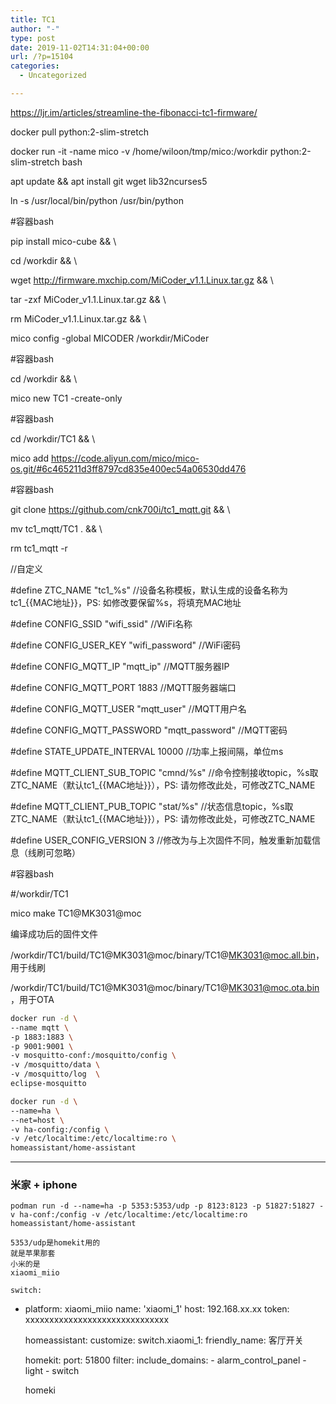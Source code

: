 ```yaml
---
title: TC1
author: "-"
type: post
date: 2019-11-02T14:31:04+00:00
url: /?p=15104
categories:
  - Uncategorized

---
```

https://ljr.im/articles/streamline-the-fibonacci-tc1-firmware/

docker pull python:2-slim-stretch

docker run -it -name mico -v /home/wiloon/tmp/mico:/workdir python:2-slim-stretch bash

apt update && apt install git wget lib32ncurses5

ln -s /usr/local/bin/python /usr/bin/python

#容器bash
  
pip install mico-cube && \
  
cd /workdir && \
  
wget http://firmware.mxchip.com/MiCoder_v1.1.Linux.tar.gz && \
  
tar -zxf MiCoder_v1.1.Linux.tar.gz && \
  
rm MiCoder_v1.1.Linux.tar.gz && \
  
mico config -global MICODER /workdir/MiCoder

#容器bash
  
cd /workdir && \
  
mico new TC1 -create-only

#容器bash
  
cd /workdir/TC1 && \
  
mico add https://code.aliyun.com/mico/mico-os.git/#6c465211d3ff8797cd835e400ec54a06530dd476

#容器bash
  
git clone https://github.com/cnk700i/tc1_mqtt.git && \
  
mv tc1_mqtt/TC1 . && \
  
rm tc1_mqtt -r

//自定义
  
#define ZTC_NAME "tc1_%s" //设备名称模板，默认生成的设备名称为tc1_{{MAC地址}}，PS: 如修改要保留%s，将填充MAC地址
  
#define CONFIG_SSID "wifi_ssid" //WiFi名称
  
#define CONFIG_USER_KEY "wifi_password" //WiFi密码
  
#define CONFIG_MQTT_IP "mqtt_ip" //MQTT服务器IP
  
#define CONFIG_MQTT_PORT 1883 //MQTT服务器端口
  
#define CONFIG_MQTT_USER "mqtt_user" //MQTT用户名
  
#define CONFIG_MQTT_PASSWORD "mqtt_password" //MQTT密码
  
#define STATE_UPDATE_INTERVAL 10000 //功率上报间隔，单位ms
  
#define MQTT_CLIENT_SUB_TOPIC "cmnd/%s" //命令控制接收topic，%s取ZTC_NAME（默认tc1_{{MAC地址}}），PS: 请勿修改此处，可修改ZTC_NAME
  
#define MQTT_CLIENT_PUB_TOPIC "stat/%s" //状态信息topic，%s取ZTC_NAME（默认tc1_{{MAC地址}}），PS: 请勿修改此处，可修改ZTC_NAME
  
#define USER_CONFIG_VERSION 3 //修改为与上次固件不同，触发重新加载信息（线刷可忽略）

#容器bash
  
#/workdir/TC1
  
mico make TC1@MK3031@moc

编译成功后的固件文件
  
/workdir/TC1/build/TC1@MK3031@moc/binary/TC1@MK3031@moc.all.bin，用于线刷
  
/workdir/TC1/build/TC1@MK3031@moc/binary/TC1@MK3031@moc.ota.bin，用于OTA

```bash
docker run -d \
--name mqtt \
-p 1883:1883 \
-p 9001:9001 \
-v mosquitto-conf:/mosquitto/config \
-v /mosquitto/data \
-v /mosquitto/log  \
eclipse-mosquitto
```

```bash
docker run -d \
--name=ha \
--net=host \
-v ha-config:/config \
-v /etc/localtime:/etc/localtime:ro \
homeassistant/home-assistant
```

---

### 米家 + iphone
    podman run -d --name=ha -p 5353:5353/udp -p 8123:8123 -p 51827:51827 -v ha-conf:/config -v /etc/localtime:/etc/localtime:ro homeassistant/home-assistant

    5353/udp是homekit用的
    就是苹果那套
    小米的是
    xiaomi_miio

    switch:
  - platform: xiaomi_miio
    name: 'xiaomi_1'
    host: 192.168.xx.xx
    token: xxxxxxxxxxxxxxxxxxxxxxxxxxxxxx
    
    homeassistant:
      customize:
        switch.xiaomi_1:
          friendly_name: 客厅开关
    
    homekit:
    port: 51800
    filter:
        include_domains:
            - alarm_control_panel
            - light
            - switch



    homeki 
    




